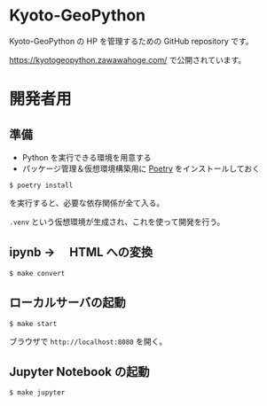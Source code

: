 # Kyoto-GeoPython

Kyoto-GeoPython の HP を管理するための GitHub repository です。

https://kyotogeopython.zawawahoge.com/ で公開されています。

# 開発者用

## 準備

- Python を実行できる環境を用意する
- パッケージ管理＆仮想環境構築用に [Poetry](https://python-poetry.org/docs/) をインストールしておく

```
$ poetry install
```

を実行すると、必要な依存関係が全て入る。

`.venv` という仮想環境が生成され、これを使って開発を行う。

## ipynb → 　HTML への変換

```
$ make convert
```

## ローカルサーバの起動

```
$ make start
```


ブラウザで `http://localhost:8080` を開く。

## Jupyter Notebook の起動

```
$ make jupyter
```
